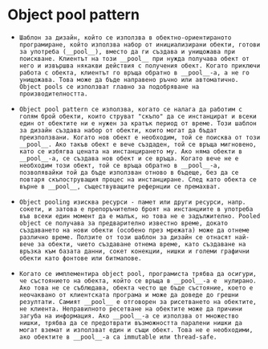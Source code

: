 #  Object pool pattern

*     Шаблон за дизайн, който се използва в обектно-ориентираното програмиране, който използва набор от инициализирани обекти, готови за употреба (__pool__), вместо да ги създава и унищожава при поискване. Клиентът на този __pool__ при нужда получава обект от него и извършва някакви действия с получения обект. Когато приключи работа с обекта, клиентът го връща обратно в __pool__-а, а не го унищожава. Това може да бъде направено ръчно или автоматично. Object pools се използват главно за подобряване на производителността.
*     Object pool pattern се използва, когато се налага да работим с голям брой обекти, които струват "скъпо" да се инстанцират и всеки един от обектите ни е нужен за кратък период от време. Този шаблон за дизайн създава набор от обекти, които могат да бъдат преизползвани. Когато нов обект е необходим, той се поисква от този __pool__. Ако такъв обект е вече създаден, той се връща мигновено, като се избягва цената на инстанцирането му. Ако няма обекти в __pool__-а, се създава нов обект и се връща. Когато вече не е необходим този обект, той се връща обратно в __pool__-а, позволявайки той да бъде използван отново в бъдеще, без да се повтаря скъпоструващия процес на инстанциране. След като обекта се върне в __pool__, съществуващите рефернции се премахват. 
*     Object pooling изисква ресурси - памет или други ресурси, напр. сокети, и затова е препоръчително броят на инстанциите в употреба във всеки един момент да е малък, но това не е задължително. Pooled object се получава за предварително известно време, докато създаването на нови обекти (особено през мрежата) може да отнеме различно време. Ползите от този шаблон за дизайн се отнасят най-вече за обекти, чието създаване отнема време, като създаване на връзка към базата данни, сокет конекции, нишки и големи графични обекти като фонтове или битмапове.
*     Когато се имплементира object pool, програмиста трябва да осигури, че състоянието на обекта, който се връща в __pool__-а е  нулирано. Ако това не се съблюдава, обекта често ще бъде състояние, което е неочаквано от клиентската програма и може да доведе до грешни резултати. Самият __pool__ е отговорен за рисетването на обектите, не клиента. Неправилното ресетване на обектите може да причини загуба на информация. Ако __pool__-а се използва от множество нишки, трябва да се предотврати възможността паралени нишки да могат вземат и използват един и същи обект. Това не е необходими, ако обектите в __pool__-а са immutable или thread-safe. 
